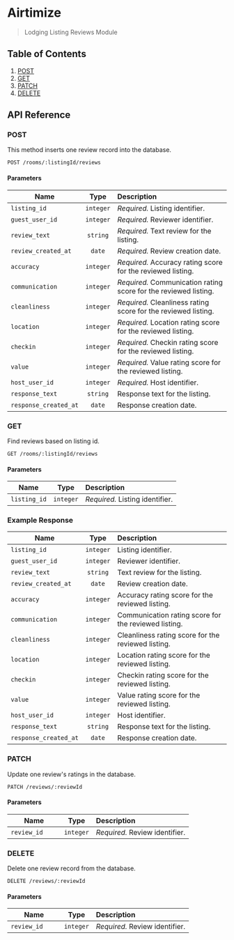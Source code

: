 # Airtimize

> Lodging Listing Reviews Module

## Table of Contents

1. [POST](#POST)
1. [GET](#GET)
1. [PATCH](#PATCH)
1. [DELETE](#DELETE)

## API Reference

### POST

This method inserts one review record into the database.

`POST /rooms/:listingId/reviews`

#### Parameters

| Name                 | Type          | Description                                                            |
| ---------------------|:-------------:| :----------------------------------------------------------------------|
| `listing_id`         | `integer`     | *Required.* Listing identifier.                                        |
| `guest_user_id`      | `integer`     | *Required.* Reviewer identifier.                                       |
| `review_text`        | `string`      | *Required.* Text review for the listing.                               |
| `review_created_at`  | `date`        | *Required.* Review creation date.                                      |
| `accuracy`           | `integer`     | *Required.* Accuracy rating score for the reviewed listing.            |
| `communication`      | `integer`     | *Required.* Communication rating score for the reviewed listing.       |
| `cleanliness`        | `integer`     | *Required.* Cleanliness rating score for the reviewed listing.         |
| `location`           | `integer`     | *Required.* Location rating score for the reviewed listing.            |
| `checkin`            | `integer`     | *Required.* Checkin rating score for the reviewed listing.             |
| `value`              | `integer`     | *Required.* Value rating score for the reviewed listing.               |
| `host_user_id`       | `integer`     | *Required.* Host identifier.                                           |
| `response_text`      | `string`      | Response text for the listing.                                         |
| `response_created_at`| `date`        | Response creation date.                                                |

### GET

Find reviews based on listing id.

`GET /rooms/:listingId/reviews`

#### Parameters

| Name             | Type          | Description                                                            |
| ---------------- |:-------------:| :----------------------------------------------------------------------|
| `listing_id`     | `integer`     | *Required.* Listing identifier.                                        |

### Example Response

| Name                 | Type          | Description                                                            |
| ---------------------|:-------------:| :----------------------------------------------------------------------|
| `listing_id`         | `integer`     | Listing identifier.                                                    |
| `guest_user_id`      | `integer`     | Reviewer identifier.                                                   |
| `review_text`        | `string`      | Text review for the listing.                                           |
| `review_created_at`  | `date`        | Review creation date.                                                  |
| `accuracy`           | `integer`     | Accuracy rating score for the reviewed listing.                        |
| `communication`      | `integer`     | Communication rating score for the reviewed listing.                   |
| `cleanliness`        | `integer`     | Cleanliness rating score for the reviewed listing.                     |
| `location`           | `integer`     | Location rating score for the reviewed listing.                        |
| `checkin`            | `integer`     | Checkin rating score for the reviewed listing.                         |
| `value`              | `integer`     | Value rating score for the reviewed listing.                           |
| `host_user_id`       | `integer`     | Host identifier.                                                       |
| `response_text`      | `string`      | Response text for the listing.                                         |
| `response_created_at`| `date`        | Response creation date.                                                |

### PATCH

Update one review's ratings in the database.

`PATCH /reviews/:reviewId`

#### Parameters

| Name             | Type          | Description                                                            |
| ---------------- |:-------------:| :----------------------------------------------------------------------|
| `review_id    `   | `integer`     | *Required.* Review identifier.                                         |

### DELETE

Delete one review record from the database.

`DELETE /reviews/:reviewId`

#### Parameters

| Name             | Type          | Description                                                            |
| ---------------- |:-------------:| :----------------------------------------------------------------------|
| `review_id    `   | `integer`     | *Required.* Review identifier.                                         |

